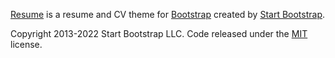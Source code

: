 [Resume](https://startbootstrap.com/theme/resume/) is a resume and CV theme for [Bootstrap](https://getbootstrap.com/) created by [Start Bootstrap](https://startbootstrap.com/). 

Copyright 2013-2022 Start Bootstrap LLC. Code released under the [MIT](https://github.com/StartBootstrap/startbootstrap-resume/blob/master/LICENSE) license.
